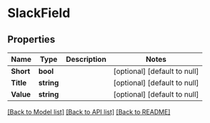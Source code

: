 # SlackField

## Properties
Name | Type | Description | Notes
------------ | ------------- | ------------- | -------------
**Short** | **bool** |  | [optional] [default to null]
**Title** | **string** |  | [optional] [default to null]
**Value** | **string** |  | [optional] [default to null]

[[Back to Model list]](../README.md#documentation-for-models) [[Back to API list]](../README.md#documentation-for-api-endpoints) [[Back to README]](../README.md)


